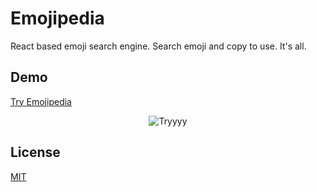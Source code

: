 # Emojipedia
React based emoji search engine. Search emoji and copy to use. It's all.


## Demo

[Try Emojipedia](https://kadirmetin.github.io/emojipedia/)

<p align="center">
<img src="https://media2.giphy.com/media/3eVWK4wwsupueOdlBs/giphy.gif" alt="Tryyyy"/>
</p>

## License

[MIT](https://choosealicense.com/licenses/mit/)
